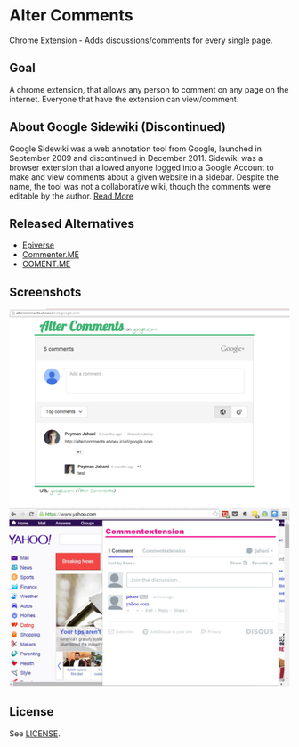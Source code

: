 # Alter Comments
Chrome Extension - Adds discussions/comments for every single page.

## Goal
A chrome extension, that allows any person to comment on any page on the internet. Everyone that have the extension can view/comment.

## About Google Sidewiki (Discontinued)
Google Sidewiki was a web annotation tool from Google, launched in September 2009 and discontinued in December 2011.
Sidewiki was a browser extension that allowed anyone logged into a Google Account to make and view comments about a given website in a sidebar.
Despite the name, the tool was not a collaborative wiki, though the comments were editable by the author.
[Read More](https://en.wikipedia.org/wiki/Google_Sidewiki)

## Released Alternatives
- [Epiverse](https://epiverse.co/)
- [Commenter.ME](https://chrome.google.com/webstore/detail/commenterme/kchbmmibmpfnpjmokdajkpbeidkbidhi)
- [COMENT.ME](https://chrome.google.com/webstore/detail/comentme-easy-way-to-comm/mhaepacpnfpdhighdjdbmpiecphodgen/reviews?hl=en)

## Screenshots
![Screenshot 1](https://github.com/Jahani/alterComments/blob/master/Capture.PNG)
![Screenshot 2](https://github.com/Jahani/alterComments/blob/master/Capture2.JPG)

## License
See [LICENSE](https://github.com/Jahani/alterComments/blob/master/LICENSE).
